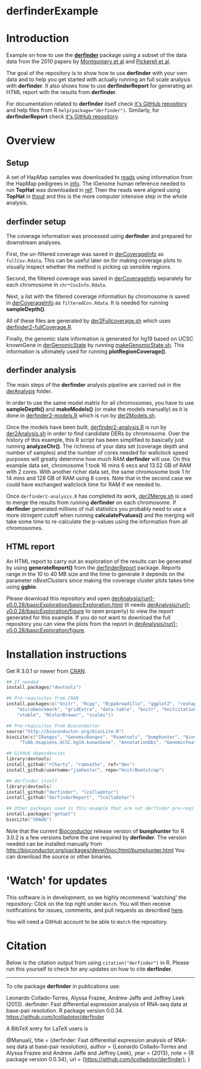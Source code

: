 derfinderExample
================

# Introduction

Example on how to use the __[derfinder](https://github.com/lcolladotor/derfinder)__ package using a subset of the data data from the 2010 papers by [Montgomery et al](http://www.ncbi.nlm.nih.gov/pubmed?term=20220756) and [Pickerell et al](http://www.ncbi.nlm.nih.gov/pubmed?term=20220758).

The goal of the repository is to show how to use __derfinder__ with your own data and to help you get started with actually running an full scale analysis with __derfinder__. It also shows how to use __derfinderReport__ for generating an HTML report with the results from __derfinder__.

For documentation related to __derfinder__ itself check [it's GitHub repository](https://github.com/lcolladotor/derfinder) and help files from R `help(package="derfinder")`. Similarly, for __derfinderReport__ check [it's GitHub repository](https://github.com/lcolladotor/derfinderReport).


# Overview

## Setup

A set of HapMap samples was downloaded to [reads](https://github.com/lcolladotor/derfinderExample/tree/master/reads) using information from the HapMap pedigrees in [info](https://github.com/lcolladotor/derfinderExample/tree/master/info). The iGenome human reference needed to run __TopHat__ was downloaded in [ref](https://github.com/lcolladotor/derfinderExample/tree/master/ref). Then the reads were aligned using __TopHat__ in [thout](https://github.com/lcolladotor/derfinderExample/tree/master/thout) and this is the more computer intensive step in the whole analysis.

## derfinder setup

The coverage information was processed using __derfinder__ and prepared for downstream analyses. 

First, the un-filtered coverage was saved in [derCoverageInfo](https://github.com/lcolladotor/derfinderExample/tree/master/derCoverageInfo) as `fullCov.Rdata`. This can be useful later on for making coverage plots to visually inspect whether the method is picking up sensible regions. 

Second, the filtered coverage was saved in [derCoverageInfo](https://github.com/lcolladotor/derfinderExample/tree/master/derCoverageInfo) separately for each chromosome in `chr*CovInfo.Rdata`.

Next, a list with the filtered coverage information by chromosome is saved in [derCoverageInfo](https://github.com/lcolladotor/derfinderExample/tree/master/derCoverageInfo) as `filteredCov.Rdata`. It is needed for running __sampleDepth()__.

All of these files are generated by [der2Fullcoverage.sh](https://github.com/lcolladotor/derfinderExample/tree/master/derCoverageInfo/der2Fullcoverage.sh) which uses [derfinder2-fullCoverage.R](https://github.com/lcolladotor/derfinderExample/tree/master/derCoverageInfo/derfinder2-fullCoverage.R).

Finally, the genomic state information is generated for hg19 based on UCSC knownGene in [derGenomicState](https://github.com/lcolladotor/derfinderExample/tree/master/derGenomicState) by running [makeGenomicState.sh](https://github.com/lcolladotor/derfinderExample/tree/master/derGenomicState/makeGenomicState.sh). This information is ultimately used for running __plotRegionCoverage()__.

## derfinder analysis

The main steps of the __derfinder__ analysis pipeline are carried out in the [derAnalysis](https://github.com/lcolladotor/derfinderExample/tree/master/derAnalysis) folder.

In order to use the same model matrix for all chromosomes, you have to use __sampleDepth()__ and __makeModels()__ (or make the models manually) as it is done in [derfinder2-models.R](https://github.com/lcolladotor/derfinderExample/blob/master/derAnalysis/derfinder2-models.R) which is run by [der2Models.sh](https://github.com/lcolladotor/derfinderExample/blob/master/derAnalysis/der2Models.sh). 

Once the models have been built,  [derfinder2-analysis.R](https://github.com/lcolladotor/derfinderExample/blob/master/derAnalysis/derfinder2-analysis.R) is run by [der2Analysis.sh](https://github.com/lcolladotor/derfinderExample/blob/master/derAnalysis/der2Analysis.sh) in order to find candidate DERs by chromosome. Over the history of this example, this R script has been simplified to basically just running __analyzeChr()__. The richness of your data set (coverage depth and number of samples) and the number of cores needed for wallclock speed purposes will greatly determine how much RAM __derfinder__ will use. On this example data set, chromosome 1 took 16 mins 6 secs and 13.52 GB of RAM with 2 cores. With another richer data set, the same chromosome took 1 hr 14 mins and 128 GB of RAM using 8 cores. Note that in the second case we could have exchanged wallclock time for RAM if we needed to.

Once `derfinder2-analysis.R` has completed its work, [der2Merge.sh](https://github.com/lcolladotor/derfinderExample/blob/master/derAnalysis/der2Merge.sh) is used to merge the results from running __derfinder__ on each chromosome. If __derfinder__ generated millions of null statistics you probably need to use a more stringent cutoff when running __calculatePvalues()__ and the merging will take some time to re-calculate the p-values using the information from all chromosomes.

## HTML report

An HTML report to carry out an exploration of the results can be generated by using __generateReport()__ from the [derfinderReport](https://github.com/lcolladotor/derfinderReport) package. Reports range in the 10 to 40 MB size and the time to generate it depends on the parameter _nBestClusters_ since making the coverage cluster plots takes time using __ggbio__. 

Please download this repository and open [derAnalysis/run1-v0.0.28/basicExploration/basicExploration.html](https://github.com/lcolladotor/derfinderExample/blob/master/derAnalysis/run1-v0.0.28/basicExploration/basicExploration.html) (it needs [derAnalysis/run1-v0.0.28/basicExploration/figure](https://github.com/lcolladotor/derfinderExample/tree/master/derAnalysis/run1-v0.0.28/basicExploration/figure) to open properly) to view the report generated for this example. If you do not want to download the full repository you can view the plots from the report in [derAnalysis/run1-v0.0.28/basicExploration/figure](https://github.com/lcolladotor/derfinderExample/tree/master/derAnalysis/run1-v0.0.28/basicExploration/figure).


# Installation instructions

Get R 3.0.1 or newer from [CRAN](http://cran.r-project.org/).

```S
## If needed
install.packages("devtools")

## Pre-requisites from CRAN
install.packages(c("knitr", "Rcpp", "RcppArmadillo", "ggplot2", "reshape2", "plyr", 
	"microbenchmark", "gridExtra", "data.table", "knitr", "knitcitations",
	"xtable", "RColorBrewer", "scales"))

## Pre-requisites from Bioconductor
source("http://bioconductor.org/biocLite.R")
biocLite(c("IRanges", "GenomicRanges", "Rsamtools", "bumphunter", "biovizBase", "ggbio", "qvalue",
	 "TxDb.Hsapiens.UCSC.hg19.knownGene", "AnnotationDbi", "GenomicFeatures"))

## GitHub dependencies
library(devtools)
install_github("rCharts", "ramnathv", ref="dev")
install_github(username="jimhester", repo="knitrBootstrap")

## derfinder itself
library(devtools)
install_github("derfinder", "lcolladotor")
install_github("derfinderReport", "lcolladotor")

## Other packages used in this example that are not derfinder pre-reqs
install.packages("getopt")
biocLite("SRAdb")
```

Note that the current [Bioconductor](http://www.bioconductor.org/) release version of __bumphunter__ for R 3.0.2 is a few versions before the one required by __derfinder__. The version needed can be installed manually from http://bioconductor.org/packages/devel/bioc/html/bumphunter.html You can download the source or other binaries.

# 'Watch' for updates

This software is in development, so we highly recommend 'watching' the repository: Click on the top right under `Watch`. You will then receive notifications for issues, comments, and pull requests as described [here](https://help.github.com/articles/notifications).

You will need a GitHub account to be able to `Watch` the repository.

# Citation

Below is the citation output from using `citation("derfinder")` in R. Please run this yourself to check for any updates on how to cite __derfinder__.

---

To cite package __derfinder__ in publications use:

Leonardo Collado-Torres, Alyssa Frazee, Andrew Jaffe and Jeffrey Leek (2013). derfinder: Fast differential expression analysis of RNA-seq data at base-pair resolution. R package version 0.0.34. https://github.com/lcolladotor/derfinder

A BibTeX entry for LaTeX users is

@Manual{, title = {derfinder: Fast differential expression analysis of RNA-seq data at base-pair resolution}, author = {Leonardo Collado-Torres and Alyssa Frazee and Andrew Jaffe and Jeffrey Leek}, year = {2013}, note = {R package version 0.0.34}, url = {https://github.com/lcolladotor/derfinder}, }
